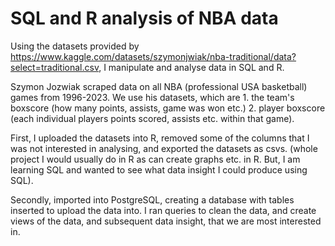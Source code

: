 # SQL and R analysis of NBA data #
Using the datasets provided by https://www.kaggle.com/datasets/szymonjwiak/nba-traditional/data?select=traditional.csv, I manipulate and analyse data in SQL and R.

Szymon Jozwiak scraped data on all NBA (professional USA basketball) games from 1996-2023. We use his datasets, which are 1. the team's boxscore (how many points, assists, game was won etc.) 2. player boxscore (each individual players points scored, assists etc. within that game).

First, I uploaded the datasets into R, removed some of the columns that I was not interested in analysing, and exported the datasets as csvs. (whole project I would usually do in R as can create graphs etc. in R. But, I am learning SQL and wanted to see what data insight I could produce using SQL).

Secondly, imported into PostgreSQL, creating a database with tables inserted to upload the data into. I ran queries to clean the data, and create views of the data, and subsequent data insight, that we are most interested in. 


